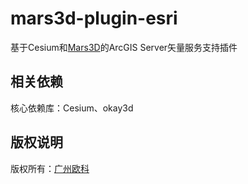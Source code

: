 # mars3d-plugin-esri

基于Cesium和[Mars3D](http://cesium.marsgis.cn)的ArcGIS Server矢量服务支持插件



## 相关依赖
核心依赖库：Cesium、okay3d


## 版权说明
版权所有：[广州欧科](http://www.okaygis.com/)